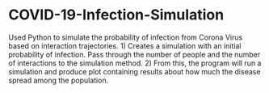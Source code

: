 # COVID-19-Infection-Simulation
Used Python to simulate the probability of infection from Corona Virus based on interaction trajectories.
         1) Creates a simulation with an initial probability of infection. Pass through the number of people and the number of interactions to the                   simulation method.
         2) From this, the program will run a simulation and produce plot containing results about how much the disease spread among the population.

